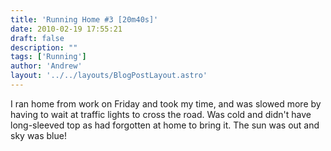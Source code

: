 ```yaml
---
title: 'Running Home #3 [20m40s]'
date: 2010-02-19 17:55:21
draft: false
description: ""
tags: ['Running']
author: 'Andrew'
layout: '../../layouts/BlogPostLayout.astro'
---
```


I ran home from work on Friday and took my time, and was slowed more by having to wait at traffic lights to cross the road. Was cold and didn't have long-sleeved top as had forgotten at home to bring it. The sun was out and sky was blue!
